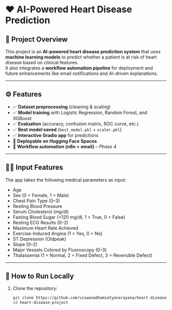 # ❤️ AI-Powered Heart Disease Prediction

## 📌 Project Overview
This project is an **AI-powered heart disease prediction system** that uses **machine learning models** to predict whether a patient is at risk of heart disease based on clinical features.  
It also integrates a **workflow automation pipeline** for deployment and future enhancements like email notifications and AI-driven explanations.

---

## ⚙️ Features
- ✅ **Dataset preprocessing** (cleaning & scaling)  
- ✅ **Model training** with Logistic Regression, Random Forest, and XGBoost  
- ✅ **Evaluation** (accuracy, confusion matrix, ROC curve, etc.)  
- ✅ **Best model saved** (`best_model.pkl` + `scaler.pkl`)  
- ✅ **Interactive Gradio app** for predictions  
- 🚀 **Deployable on Hugging Face Spaces**  
- 📧 **Workflow automation (n8n + email)** – *Phase 4*  

---

## 🧑‍⚕️ Input Features
The app takes the following medical parameters as input:

- Age  
- Sex (0 = Female, 1 = Male)  
- Chest Pain Type (0–3)  
- Resting Blood Pressure  
- Serum Cholesterol (mg/dl)  
- Fasting Blood Sugar (>120 mg/dl, 1 = True, 0 = False)  
- Resting ECG Results (0–2)  
- Maximum Heart Rate Achieved  
- Exercise-Induced Angina (1 = Yes, 0 = No)  
- ST Depression (Oldpeak)  
- Slope (0–2)  
- Major Vessels Colored by Fluoroscopy (0–3)  
- Thalassemia (1 = Normal, 2 = Fixed Defect, 3 = Reversible Defect)  

---

## 🚀 How to Run Locally
1. Clone the repository:
   ```bash
   git clone https://github.com/viswanadhamsatyanarayana/heart-disease-project.git
   cd heart-disease-project
